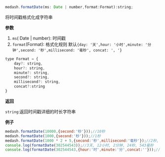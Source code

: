 ```js
medash.formatDate(ms: Date | number,format:Format):string;
```


将时间戳格式化成字符串

**参数**  
1. `ms`( Date | number): 时间戳
2. `format`(Format): 格式化规则 默认`{day: '天',hour: '小时',minute: '分钟',second: '秒',millisecond: '毫秒', concat: ', '}`
```js
type Format = {
    day?: string,
    hour?: string,
    minute?: string,
    second?: string,
    millisecond?: string,
    concat?:string
}
```
**返回**  

`string`:返回时间戳详细的时长字符串

  
**例子**  

```js
medash.formatDate(10000,{second:'秒'}));//10秒
medash.formatDate(1000,{second:'秒'}));//1秒
medash.formatDate(1000 * 2 + 5,{second:'秒',millisecond:'毫秒'});//2秒, 5毫秒
console.log(formatDate(302544543));//3天, 12小时, 2分钟, 24秒, 543毫秒
console.log(formatDate(302544543,{hour:'时',minute:'分',concat:''}));//12时2分
```

